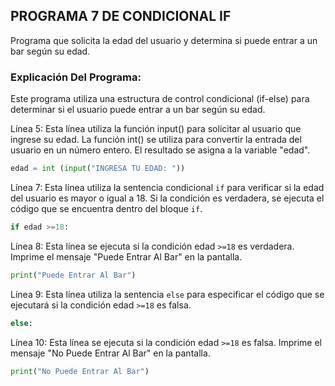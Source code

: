 ## PROGRAMA 7 DE CONDICIONAL IF
Programa que solicita la edad del usuario y determina si puede entrar a un bar según su edad.
### Explicación Del Programa:
Este programa utiliza una estructura de control condicional (if-else) para determinar si el usuario puede entrar a un bar según su edad.

Línea 5: Esta línea utiliza la función input() para solicitar al usuario que ingrese su edad. La función int() se utiliza para convertir la entrada del usuario en un número entero. El resultado se asigna a la variable "edad".

```python
edad = int (input("INGRESA TU EDAD: "))
```

Línea 7:  Esta línea utiliza la sentencia condicional `if` para verificar si la edad del usuario es mayor o igual a 18. Si la condición es verdadera, se ejecuta el código que se encuentra dentro del bloque `if`.

```python
if edad >=18:
```

Línea 8: Esta línea se ejecuta si la condición edad `>=18` es verdadera. Imprime el mensaje "Puede Entrar Al Bar" en la pantalla.

```python
print("Puede Entrar Al Bar")
```

Línea 9: Esta línea utiliza la sentencia `else` para especificar el código que se ejecutará si la condición edad `>=18` es falsa.

```python
else:
```

Línea 10: Esta línea se ejecuta si la condición edad `>=18` es falsa. Imprime el mensaje "No Puede Entrar Al Bar" en la pantalla.

```python
print("No Puede Entrar Al Bar")
```



